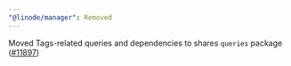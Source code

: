 ```yaml
---
"@linode/manager": Removed
---
```


Moved Tags-related queries and dependencies to shares `queries` package ([#11897](https://github.com/linode/manager/pull/11897))
